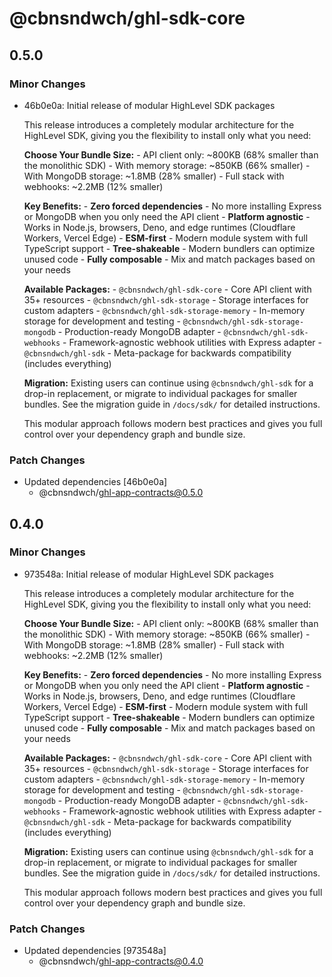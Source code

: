 # @cbnsndwch/ghl-sdk-core

## 0.5.0

### Minor Changes

- 46b0e0a: Initial release of modular HighLevel SDK packages

    This release introduces a completely modular architecture for the HighLevel SDK, giving you the flexibility to install only what you need:

    **Choose Your Bundle Size:**
      - API client only: ~800KB (68% smaller than the monolithic SDK)
      - With memory storage: ~850KB (66% smaller)
      - With MongoDB storage: ~1.8MB (28% smaller)
      - Full stack with webhooks: ~2.2MB (12% smaller)

    **Key Benefits:**
      - **Zero forced dependencies** - No more installing Express or MongoDB when you only need the API client
      - **Platform agnostic** - Works in Node.js, browsers, Deno, and edge runtimes (Cloudflare Workers, Vercel Edge)
      - **ESM-first** - Modern module system with full TypeScript support
      - **Tree-shakeable** - Modern bundlers can optimize unused code
      - **Fully composable** - Mix and match packages based on your needs

    **Available Packages:**
      - `@cbnsndwch/ghl-sdk-core` - Core API client with 35+ resources
      - `@cbnsndwch/ghl-sdk-storage` - Storage interfaces for custom adapters
      - `@cbnsndwch/ghl-sdk-storage-memory` - In-memory storage for development and testing
      - `@cbnsndwch/ghl-sdk-storage-mongodb` - Production-ready MongoDB adapter
      - `@cbnsndwch/ghl-sdk-webhooks` - Framework-agnostic webhook utilities with Express adapter
      - `@cbnsndwch/ghl-sdk` - Meta-package for backwards compatibility (includes everything)

    **Migration:** Existing users can continue using `@cbnsndwch/ghl-sdk` for a drop-in replacement, or migrate to individual packages for smaller bundles. See the migration guide in `/docs/sdk/` for detailed instructions.

    This modular approach follows modern best practices and gives you full control over your dependency graph and bundle size.

### Patch Changes

- Updated dependencies [46b0e0a]
  - @cbnsndwch/ghl-app-contracts@0.5.0

## 0.4.0

### Minor Changes

- 973548a: Initial release of modular HighLevel SDK packages

    This release introduces a completely modular architecture for the HighLevel SDK, giving you the flexibility to install only what you need:

    **Choose Your Bundle Size:**
      - API client only: ~800KB (68% smaller than the monolithic SDK)
      - With memory storage: ~850KB (66% smaller)
      - With MongoDB storage: ~1.8MB (28% smaller)
      - Full stack with webhooks: ~2.2MB (12% smaller)

    **Key Benefits:**
      - **Zero forced dependencies** - No more installing Express or MongoDB when you only need the API client
      - **Platform agnostic** - Works in Node.js, browsers, Deno, and edge runtimes (Cloudflare Workers, Vercel Edge)
      - **ESM-first** - Modern module system with full TypeScript support
      - **Tree-shakeable** - Modern bundlers can optimize unused code
      - **Fully composable** - Mix and match packages based on your needs

    **Available Packages:**
      - `@cbnsndwch/ghl-sdk-core` - Core API client with 35+ resources
      - `@cbnsndwch/ghl-sdk-storage` - Storage interfaces for custom adapters
      - `@cbnsndwch/ghl-sdk-storage-memory` - In-memory storage for development and testing
      - `@cbnsndwch/ghl-sdk-storage-mongodb` - Production-ready MongoDB adapter
      - `@cbnsndwch/ghl-sdk-webhooks` - Framework-agnostic webhook utilities with Express adapter
      - `@cbnsndwch/ghl-sdk` - Meta-package for backwards compatibility (includes everything)

    **Migration:** Existing users can continue using `@cbnsndwch/ghl-sdk` for a drop-in replacement, or migrate to individual packages for smaller bundles. See the migration guide in `/docs/sdk/` for detailed instructions.

    This modular approach follows modern best practices and gives you full control over your dependency graph and bundle size.

### Patch Changes

- Updated dependencies [973548a]
  - @cbnsndwch/ghl-app-contracts@0.4.0
